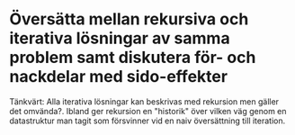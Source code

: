 # Översätta mellan rekursiva och iterativa lösningar av samma problem samt diskutera för- och nackdelar med sido-effekter

Tänkvärt: Alla iterativa lösningar kan beskrivas med rekursion men
gäller det omvända?. Ibland ger rekursion en "historik" över
vilken väg genom en datastruktur man tagit som försvinner vid en
naiv översättning till iteration.


